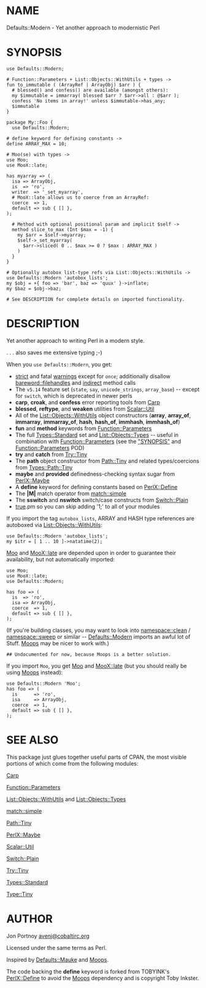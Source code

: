 # NAME

Defaults::Modern - Yet another approach to modernistic Perl

# SYNOPSIS

    use Defaults::Modern;

    # Function::Parameters + List::Objects::WithUtils + types ->
    fun to_immutable ( (ArrayRef | ArrayObj) $arr ) {
      # blessed() and confess() are available (amongst others):
      my $immutable = immarray( blessed $arr ? $arr->all : @$arr );
      confess 'No items in array!' unless $immutable->has_any;
      $immutable
    }

    package My::Foo {
      use Defaults::Modern;

    # define keyword for defining constants ->
    define ARRAY_MAX = 10;

    # Moo(se) with types ->
    use Moo;
    use MooX::late;

    has myarray => (
      isa => ArrayObj,
      is  => 'ro',
      writer  => '_set_myarray',
      # MooX::late allows us to coerce from an ArrayRef:
      coerce  => 1,
      default => sub { [] },
    );

      # Method with optional positional param and implicit $self ->
      method slice_to_max (Int $max = -1) {
        my $arr = $self->myarray;
        $self->_set_myarray( 
          $arr->sliced( 0 .. $max >= 0 ? $max : ARRAY_MAX )
        )
      }
    }

    # Optionally autobox list-type refs via List::Objects::WithUtils ->
    use Defaults::Modern 'autobox_lists';
    my $obj = +{ foo => 'bar', baz => 'quux' }->inflate;
    my $baz = $obj->baz;

    # See DESCRIPTION for complete details on imported functionality.

# DESCRIPTION

Yet another approach to writing Perl in a modern style.

. . . also saves me extensive typing ;-)

When you `use Defaults::Modern`, you get:

- [strict](http://search.cpan.org/perldoc?strict) and fatal [warnings](http://search.cpan.org/perldoc?warnings) except for `once`; additionally disallow
[bareword::filehandles](http://search.cpan.org/perldoc?bareword::filehandles) and [indirect](http://search.cpan.org/perldoc?indirect) method calls
- The `v5.14` feature set (`state`, `say`, `unicode_strings`, `array_base`) -- except for
`switch`, which is deprecated in newer perls
- __carp__, __croak__, and __confess__ error reporting tools from [Carp](http://search.cpan.org/perldoc?Carp)
- __blessed__, __reftype__, and __weaken__ utilities from [Scalar::Util](http://search.cpan.org/perldoc?Scalar::Util)
- All of the [List::Objects::WithUtils](http://search.cpan.org/perldoc?List::Objects::WithUtils) object constructors (__array__,
__array\_of__, __immarray__, __immarray\_of__, __hash__, __hash\_of__, __immhash__,
__immhash\_of__)
- __fun__ and __method__ keywords from [Function::Parameters](http://search.cpan.org/perldoc?Function::Parameters)
- The full [Types::Standard](http://search.cpan.org/perldoc?Types::Standard) set and [List::Objects::Types](http://search.cpan.org/perldoc?List::Objects::Types) -- useful in
combination with [Function::Parameters](http://search.cpan.org/perldoc?Function::Parameters) (see the ["SYNOPSIS"](#SYNOPSIS) and
[Function::Parameters](http://search.cpan.org/perldoc?Function::Parameters) POD)
- __try__ and __catch__ from [Try::Tiny](http://search.cpan.org/perldoc?Try::Tiny)
- The __path__ object constructor from [Path::Tiny](http://search.cpan.org/perldoc?Path::Tiny) and related types/coercions
from [Types::Path::Tiny](http://search.cpan.org/perldoc?Types::Path::Tiny)
- __maybe__ and __provided__ definedness-checking syntax sugar from [PerlX::Maybe](http://search.cpan.org/perldoc?PerlX::Maybe)
- A __define__ keyword for defining constants based on [PerlX::Define](http://search.cpan.org/perldoc?PerlX::Define)
- The __|M|__ match operator from [match::simple](http://search.cpan.org/perldoc?match::simple)
- The __sswitch__ and __nswitch__ switch/case constructs from [Switch::Plain](http://search.cpan.org/perldoc?Switch::Plain)
- [true](http://search.cpan.org/perldoc?true).pm so you can skip adding '1;' to all of your modules

If you import the tag `autobox_lists`, ARRAY and HASH type references are autoboxed
via [List::Objects::WithUtils](http://search.cpan.org/perldoc?List::Objects::WithUtils):

    use Defaults::Modern 'autobox_lists';
    my $itr = [ 1 .. 10 ]->natatime(2);

[Moo](http://search.cpan.org/perldoc?Moo) and [MooX::late](http://search.cpan.org/perldoc?MooX::late) are depended upon in order to guarantee their
availability, but not automatically imported:

    use Moo;
    use MooX::late;
    use Defaults::Modern;

    has foo => (
      is  => 'ro',
      isa => ArrayObj,
      coerce  => 1,
      default => sub { [] },
    );

(If you're building classes, you may want to look into [namespace::clean](http://search.cpan.org/perldoc?namespace::clean) /
[namespace::sweep](http://search.cpan.org/perldoc?namespace::sweep) or similar -- [Defaults::Modern](http://search.cpan.org/perldoc?Defaults::Modern) imports an awful lot of
Stuff. [Moops](http://search.cpan.org/perldoc?Moops) may be nicer to work with.)

    ## Undocumented for now, because Moops is a better solution.

If you import `Moo`, you get [Moo](http://search.cpan.org/perldoc?Moo) and [MooX::late](http://search.cpan.org/perldoc?MooX::late) (but you should really
be using [Moops](http://search.cpan.org/perldoc?Moops) instead):

    use Defaults::Modern 'Moo';
    has foo => (
      is      => 'ro',
      isa     => ArrayObj,
      coerce  => 1,
      default => sub { [] },
    );

# SEE ALSO

This package just glues together useful parts of CPAN, the
most visible portions of which come from the following modules:

[Carp](http://search.cpan.org/perldoc?Carp)

[Function::Parameters](http://search.cpan.org/perldoc?Function::Parameters)

[List::Objects::WithUtils](http://search.cpan.org/perldoc?List::Objects::WithUtils) and [List::Objects::Types](http://search.cpan.org/perldoc?List::Objects::Types)

[match::simple](http://search.cpan.org/perldoc?match::simple)

[Path::Tiny](http://search.cpan.org/perldoc?Path::Tiny)

[PerlX::Maybe](http://search.cpan.org/perldoc?PerlX::Maybe)

[Scalar::Util](http://search.cpan.org/perldoc?Scalar::Util)

[Switch::Plain](http://search.cpan.org/perldoc?Switch::Plain)

[Try::Tiny](http://search.cpan.org/perldoc?Try::Tiny)

[Types::Standard](http://search.cpan.org/perldoc?Types::Standard)

[Type::Tiny](http://search.cpan.org/perldoc?Type::Tiny)

# AUTHOR

Jon Portnoy <avenj@cobaltirc.org>

Licensed under the same terms as Perl.

Inspired by [Defaults::Mauke](http://search.cpan.org/perldoc?Defaults::Mauke) and [Moops](http://search.cpan.org/perldoc?Moops).

The code backing the __define__ keyword is forked from TOBYINK's
[PerlX::Define](http://search.cpan.org/perldoc?PerlX::Define) to avoid the [Moops](http://search.cpan.org/perldoc?Moops) dependency and is copyright Toby
Inkster.
